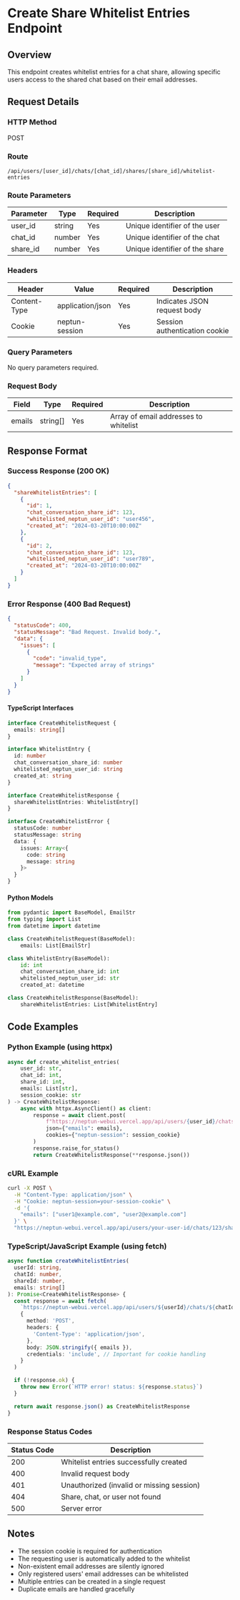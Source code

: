 # Create Share Whitelist Entries Endpoint

## Overview

This endpoint creates whitelist entries for a chat share, allowing specific users access to the shared chat based on their email addresses.

## Request Details

### HTTP Method

POST

### Route

`/api/users/[user_id]/chats/[chat_id]/shares/[share_id]/whitelist-entries`

### Route Parameters

| Parameter | Type   | Required | Description                    |
| --------- | ------ | -------- | ------------------------------ |
| user_id   | string | Yes      | Unique identifier of the user  |
| chat_id   | number | Yes      | Unique identifier of the chat  |
| share_id  | number | Yes      | Unique identifier of the share |

### Headers

| Header       | Value            | Required | Description                   |
| ------------ | ---------------- | -------- | ----------------------------- |
| Content-Type | application/json | Yes      | Indicates JSON request body   |
| Cookie       | neptun-session   | Yes      | Session authentication cookie |

### Query Parameters

No query parameters required.

### Request Body

| Field  | Type     | Required | Description                           |
| ------ | -------- | -------- | ------------------------------------- |
| emails | string[] | Yes      | Array of email addresses to whitelist |

## Response Format

### Success Response (200 OK)

```json
{
  "shareWhitelistEntries": [
    {
      "id": 1,
      "chat_conversation_share_id": 123,
      "whitelisted_neptun_user_id": "user456",
      "created_at": "2024-03-20T10:00:00Z"
    },
    {
      "id": 2,
      "chat_conversation_share_id": 123,
      "whitelisted_neptun_user_id": "user789",
      "created_at": "2024-03-20T10:00:00Z"
    }
  ]
}
```

### Error Response (400 Bad Request)

```json
{
  "statusCode": 400,
  "statusMessage": "Bad Request. Invalid body.",
  "data": {
    "issues": [
      {
        "code": "invalid_type",
        "message": "Expected array of strings"
      }
    ]
  }
}
```

#### TypeScript Interfaces

```typescript
interface CreateWhitelistRequest {
  emails: string[]
}

interface WhitelistEntry {
  id: number
  chat_conversation_share_id: number
  whitelisted_neptun_user_id: string
  created_at: string
}

interface CreateWhitelistResponse {
  shareWhitelistEntries: WhitelistEntry[]
}

interface CreateWhitelistError {
  statusCode: number
  statusMessage: string
  data: {
    issues: Array<{
      code: string
      message: string
    }>
  }
}
```

#### Python Models

```python
from pydantic import BaseModel, EmailStr
from typing import List
from datetime import datetime

class CreateWhitelistRequest(BaseModel):
    emails: List[EmailStr]

class WhitelistEntry(BaseModel):
    id: int
    chat_conversation_share_id: int
    whitelisted_neptun_user_id: str
    created_at: datetime

class CreateWhitelistResponse(BaseModel):
    shareWhitelistEntries: List[WhitelistEntry]
```

## Code Examples

### Python Example (using httpx)

```python
async def create_whitelist_entries(
    user_id: str,
    chat_id: int,
    share_id: int,
    emails: List[str],
    session_cookie: str
) -> CreateWhitelistResponse:
    async with httpx.AsyncClient() as client:
        response = await client.post(
            f"https://neptun-webui.vercel.app/api/users/{user_id}/chats/{chat_id}/shares/{share_id}/whitelist-entries",
            json={"emails": emails},
            cookies={"neptun-session": session_cookie}
        )
        response.raise_for_status()
        return CreateWhitelistResponse(**response.json())
```

### cURL Example

```bash
curl -X POST \
  -H "Content-Type: application/json" \
  -H "Cookie: neptun-session=your-session-cookie" \
  -d '{
    "emails": ["user1@example.com", "user2@example.com"]
  }' \
  "https://neptun-webui.vercel.app/api/users/your-user-id/chats/123/shares/456/whitelist-entries"
```

### TypeScript/JavaScript Example (using fetch)

```typescript
async function createWhitelistEntries(
  userId: string,
  chatId: number,
  shareId: number,
  emails: string[]
): Promise<CreateWhitelistResponse> {
  const response = await fetch(
    `https://neptun-webui.vercel.app/api/users/${userId}/chats/${chatId}/shares/${shareId}/whitelist-entries`,
    {
      method: 'POST',
      headers: {
        'Content-Type': 'application/json',
      },
      body: JSON.stringify({ emails }),
      credentials: 'include', // Important for cookie handling
    }
  )

  if (!response.ok) {
    throw new Error(`HTTP error! status: ${response.status}`)
  }

  return await response.json() as CreateWhitelistResponse
}
```

### Response Status Codes

| Status Code | Description                               |
| ----------- | ----------------------------------------- |
| 200         | Whitelist entries successfully created    |
| 400         | Invalid request body                      |
| 401         | Unauthorized (invalid or missing session) |
| 404         | Share, chat, or user not found            |
| 500         | Server error                              |

## Notes

- The session cookie is required for authentication
- The requesting user is automatically added to the whitelist
- Non-existent email addresses are silently ignored
- Only registered users' email addresses can be whitelisted
- Multiple entries can be created in a single request
- Duplicate emails are handled gracefully
